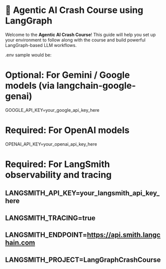 # 🧠 Agentic AI Crash Course using LangGraph

Welcome to the **Agentic AI Crash Course**! This guide will help you set up your environment to follow along with the course and build powerful LangGraph-based LLM workflows.

.env sample would be:

# Optional: For Gemini / Google models (via langchain-google-genai)
GOOGLE_API_KEY=your_google_api_key_here

# Required: For OpenAI models
OPENAI_API_KEY=your_openai_api_key_here

# Required: For LangSmith observability and tracing
LANGSMITH_API_KEY=your_langsmith_api_key_here
-
LANGSMITH_TRACING=true
-
LANGSMITH_ENDPOINT=https://api.smith.langchain.com
-
LANGSMITH_PROJECT=LangGraphCrashCourse
-

